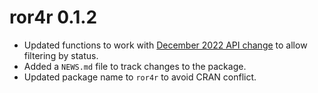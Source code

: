 # ror4r 0.1.2

* Updated functions to work with [December 2022 API change](https://ror.readme.io/changelog/2022-12-01-organization-status-changes) to allow filtering by status.
* Added a `NEWS.md` file to track changes to the package.
* Updated package name to `ror4r` to avoid CRAN conflict.
